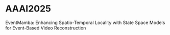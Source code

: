 # AAAI2025
EventMamba: Enhancing Spatio-Temporal Locality with State Space Models for Event-Based Video Reconstruction
